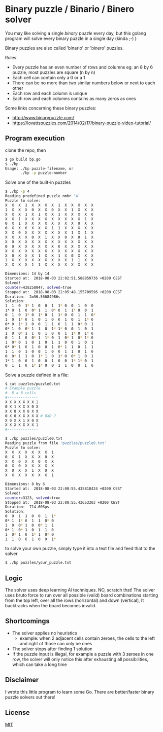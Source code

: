 # Binary puzzle / Binario / Binero solver

You may like solving a single _binary puzzle_ every day, but this golang program
will solve every binary puzzle in a single day (kinda ;-) )

Binary puzzles are also called 'binario' or 'binero' puzzles.

Rules:
- Every puzzle has an even number of rows and columns eg: an 8 by 6 puzzle, most puzzles are square (n by n)
- Each cell can contain only a 0 or a 1
- There can be no more than two similar numbers below or next to each other
- Each row and each column is unique
- Each row and each columns contains as many zeros as ones

Some links concerning these binary puzzles:
- http://www.binarypuzzle.com/
- https://lovattspuzzles.com/2014/02/17/binary-puzzle-video-tutorial/

## Program execution
clone the repo, then
```sh
$ go build bp.go
$ ./bp
Usage: ./bp puzzle-filename, or
       ./bp -p puzzle-number
```
Solve one of the built-in puzzles
```sh
$ ./bp -p 4
Reading predefined puzzle nmbr '4'
Puzzle to solve:
X  X  X  1  X  X  X  X  1  X  X  X  X  X  
1  X  X  X  0  X  X  0  X  X  1  X  X  X  
X  X  X  1  X  1  X  X  1  X  X  X  X  0  
X  X  1  X  X  X  X  X  X  X  X  X  1  X  
0  X  1  X  X  X  X  X  X  X  X  0  X  X  
0  X  X  0  X  X  X  1  1  X  X  X  X  X  
X  X  0  X  X  X  X  X  X  X  1  X  1  X  
X  X  X  X  0  X  1  X  X  0  X  0  1  X  
X  0  X  X  X  X  X  X  X  X  X  X  X  X  
0  0  X  X  X  X  X  X  0  X  X  X  X  X  
X  X  X  X  X  X  X  X  X  X  X  X  X  X  
X  0  X  X  X  1  X  X  1  X  0  X  X  X  
1  X  X  X  X  X  X  X  X  X  1  1  X  X  
X  X  X  X  1  1  X  X  X  X  X  X  X  X  

Dimensions: 14 by 14
Started at:  2018-08-03 22:02:51.588859736 +0200 CEST
Solved!
counter=438258047, solved=true
Stopped at:  2018-08-03 22:05:48.155709596 +0200 CEST
Duration:  2m56.56684986s
Solution:
1  1  0  1* 1  0  0  1  1* 0  0  1  0  0  
1* 0  1  0  0* 1  1  0* 0  1  1* 0  0  1  
0  1  0  1* 0  1* 0  1  1* 0  0  1  1  0*
1  0  1* 0  1  0  1  0  0  1  0  1  1* 0  
0* 0  1* 1  0  0  1  1  0  1  1  0* 0  1  
0* 1  0  0* 1  1  0  1* 1* 0  0  1  0  1  
1  0  0* 1  1  0  1  0  0  1  1* 0  1* 0  
0  1  1  0  0* 1  1* 0  1  0* 1  0* 1* 0  
1  0* 0  1  0  1  0  1  1  0  0  1  0  1  
0* 0* 1  0  1  0  0  1  0* 1  1  0  1  1  
1  1  0  1  0  0  1  0  0  1  1  0  1  0  
0  0* 1  1  0  1* 1  0  1* 0  0* 1  0  1  
1* 1  0  0  1  0  0  1  0  0  1* 1* 0  1  
0  1  1  0  1* 1* 0  0  1  1  0  0  1  0  

```
Solve a puzzle defined in a file:
```sh
$ cat puzzles/puzzle0.txt
# Example puzzle
#  8 x 6 cells
#--------------
X X X X X X X 1
0 X 1 X X X 0 X
X X 0 X X 0 X X
0 X 0 X X X X X	# OXO ?
X 0 X X 1 X 0 X
X X X X X X X 1
#--------------

$ ./bp puzzles/puzzle0.txt
Reading puzzle from file 'puzzles/puzzle0.txt'
Puzzle to solve:
X  X  X  X  X  X  X  1  
0  X  1  X  X  X  0  X  
X  X  0  X  X  0  X  X  
0  X  0  X  X  X  X  X  
X  0  X  X  1  X  0  X  
X  X  X  X  X  X  X  1  

Dimensions: 8 by 6
Started at:  2018-08-03 22:00:55.435818424 +0200 CEST
Solved!
counter=3123, solved=true
Stopped at:  2018-08-03 22:00:55.43653303 +0200 CEST
Duration:  714.606µs
Solution:
0  0  1  1  0  0  1  1*
0* 1  1* 0  1  1  0* 0  
1  0  0* 1  0  0* 1  1  
0* 1  0* 1  0  1  1  0  
1  0* 1  0  1* 1  0* 0  
1  1  0  0  1  0  0  1*
```
to solve your own puzzle, simply type it into a text file and feed that to the solver
```sh
$ ./bp puzzles/your_puzzle.txt
```

## Logic
The solver uses deep learning AI techniques. NO, scratch that! The solver uses bruto force to run over all possible (valid) board combinations starting from the top left, over all the rows (horizontal) and down (vertical), It backtracks when the board becomes invalid.

## Shortcomings
- The solver applies no heuristics
  - example: when 2 adjacent cells contain zeroes, the cells to the left and right of those can only be ones
- The solver stops after finding 1 solution
- If the puzzle input is illegal, for example a puzzle with 3 zeroes in one row, the
solver will only notice this after exhausting all possibilities, which can take a long time

## Disclaimer
I wrote this little program to learn some Go. There are better/faster binary puzzle
solvers out there!

## License

[MIT](LICENSE)
